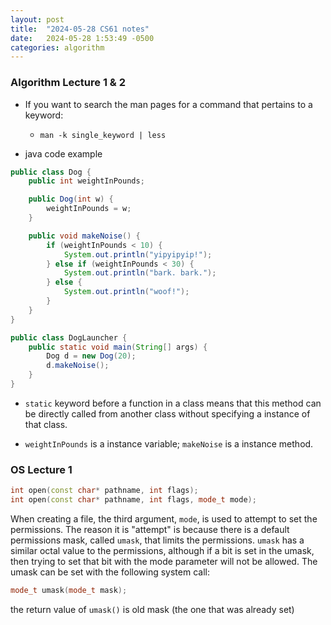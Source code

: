 ```yaml
---
layout: post
title:  "2024-05-28 CS61 notes"
date:   2024-05-28 1:53:49 -0500
categories: algorithm
---
```

### Algorithm Lecture 1 & 2

- If you want to search the man pages for a command that pertains to a keyword:
  + `man -k single_keyword | less`

- java code example

```java
public class Dog {
    public int weightInPounds;

    public Dog(int w) {
        weightInPounds = w;
    }

    public void makeNoise() {
        if (weightInPounds < 10) {
            System.out.println("yipyipyip!");
        } else if (weightInPounds < 30) {
            System.out.println("bark. bark.");
        } else {
            System.out.println("woof!");
        }    
    }
}

public class DogLauncher {
    public static void main(String[] args) {
        Dog d = new Dog(20);
        d.makeNoise();
    }
}
```

- `static` keyword before a function in a class means that this method can be directly called from another class without specifying a instance of that class.
 
- `weightInPounds` is a instance variable; `makeNoise` is a instance method.

### OS Lecture 1

```c++
int open(const char* pathname, int flags);
int open(const char* pathname, int flags, mode_t mode);
```

When creating a file, the third argument, `mode`, is used to attempt to set the permissions.
The reason it is "attempt" is because there is a default permissions mask, called `umask`, that limits the permissions. `umask` has a similar octal value to the permissions, although if a bit is set in the umask, then trying to set that bit with the mode parameter will not be allowed. The umask can be set with the following system call:

```c++
mode_t umask(mode_t mask); 
```

the return value of `umask()` is old mask (the one that was already set)

